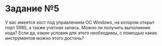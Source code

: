 # Задание №5
У вас имеется хост  под управлением ОС Windows, на котором открыт порт 5985, а также учетная запись. Можно ли получить выполнение кода? Если да, какие условия для этого необходимы, с помощью каких инструментов можно этого достичь?
